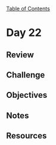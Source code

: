 
[Table of Contents](/README.md)

# Day 22

## Review

## Challenge

## Objectives

## Notes

## Resources
    